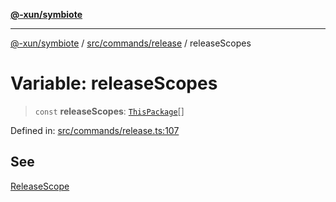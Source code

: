 [**@-xun/symbiote**](../../../../README.md)

***

[@-xun/symbiote](../../../../README.md) / [src/commands/release](../README.md) / releaseScopes

# Variable: releaseScopes

> `const` **releaseScopes**: [`ThisPackage`](../../../configure/enumerations/ThisPackageGlobalScope.md#thispackage)[]

Defined in: [src/commands/release.ts:107](https://github.com/Xunnamius/symbiote/blob/4058415994948905c0e64092da29324812f36a24/src/commands/release.ts#L107)

## See

[ReleaseScope](../../../configure/enumerations/ThisPackageGlobalScope.md)

